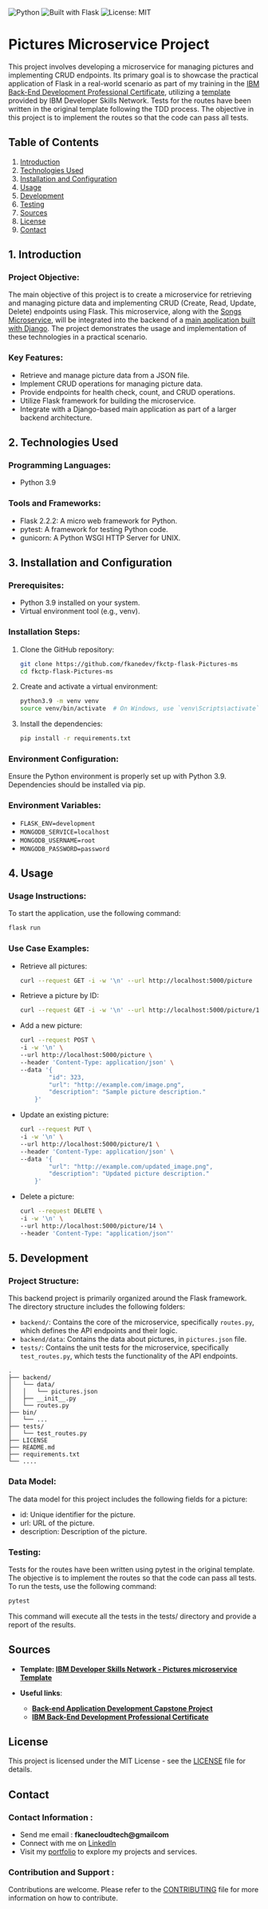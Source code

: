 ![Python](https://img.shields.io/badge/Python-3.9-blue.svg)
![Built with Flask](https://img.shields.io/badge/Built%20with-Flask-b5f05d.svg)
![License: MIT](https://img.shields.io/badge/License-MIT-yellow.svg)

# Pictures Microservice Project

This project involves developing a microservice for managing pictures and implementing CRUD endpoints. Its primary goal is to showcase the practical application of Flask in a real-world scenario as part of my training in the [IBM Back-End Development Professional Certificate](https://www.coursera.org/professional-certificates/ibm-backend-development), utilizing a [template](https://github.com/ibm-developer-skills-network/luggb-Back-End-Development-Pictures) provided by IBM Developer Skills Network. Tests for the routes have been written in the original template following the TDD process. The objective in this project is to implement the routes so that the code can pass all tests.

## Table of Contents
1. [Introduction](#introduction)
2. [Technologies Used](#technologies-used)
3. [Installation and Configuration](#installation-configuration)
4. [Usage](#usage)
5. [Development](#development)
6. [Testing](#testing)
7. [Sources](#sources)
8. [License](#license)
9. [Contact](#contact)

## 1. Introduction <a name="introduction"></a>

### Project Objective:
The main objective of this project is to create a microservice for retrieving and managing picture data and implementing CRUD (Create, Read, Update, Delete) endpoints using Flask. This microservice, along with the [Songs Microservice](https://github.com/fkanedev/fkctp-flask-Song-ms), will be integrated into the backend of a [main application built with Django](https://github.com/fkanedev/fkctp-django-Music-Band-Site-ma-ui). The project demonstrates the usage and implementation of these technologies in a practical scenario.

### Key Features:
- Retrieve and manage picture data from a JSON file.
- Implement CRUD operations for managing picture data.
- Provide endpoints for health check, count, and CRUD operations.
- Utilize Flask framework for building the microservice.
- Integrate with a Django-based main application as part of a larger backend architecture.

## 2. Technologies Used <a name="technologies-used"></a>

### Programming Languages:
- Python 3.9

### Tools and Frameworks:
- Flask 2.2.2: A micro web framework for Python.
- pytest: A framework for testing Python code.
- gunicorn: A Python WSGI HTTP Server for UNIX.

## 3. Installation and Configuration <a name="installation-configuration"></a>

### Prerequisites:
- Python 3.9 installed on your system.
- Virtual environment tool (e.g., venv).

### Installation Steps:
1. Clone the GitHub repository:
    ```bash
    git clone https://github.com/fkanedev/fkctp-flask-Pictures-ms
    cd fkctp-flask-Pictures-ms
    ```

2. Create and activate a virtual environment:
    ```bash
    python3.9 -m venv venv
    source venv/bin/activate  # On Windows, use `venv\Scripts\activate`
    ```

3. Install the dependencies:
    ```bash
    pip install -r requirements.txt
    ```

### Environment Configuration:
Ensure the Python environment is properly set up with Python 3.9. Dependencies should be installed via pip.

### Environment Variables:
- `FLASK_ENV=development`
- `MONGODB_SERVICE=localhost`
- `MONGODB_USERNAME=root`
- `MONGODB_PASSWORD=password`

## 4. Usage <a name="usage"></a>

### Usage Instructions:
To start the application, use the following command:
```bash
flask run
```
### Use Case Examples:
- Retrieve all pictures:
    ```bash
    curl --request GET -i -w '\n' --url http://localhost:5000/picture
    ```

- Retrieve a picture by ID:
    ```bash
    curl --request GET -i -w '\n' --url http://localhost:5000/picture/1
    ```

- Add a new picture:
    ```bash
    curl --request POST \
    -i -w '\n' \
    --url http://localhost:5000/picture \
    --header 'Content-Type: application/json' \
    --data '{
            "id": 323,
            "url": "http://example.com/image.png",
            "description": "Sample picture description."
        }'
    ```

- Update an existing picture:
    ```bash
    curl --request PUT \
    -i -w '\n' \
    --url http://localhost:5000/picture/1 \
    --header 'Content-Type: application/json' \
    --data '{
            "url": "http://example.com/updated_image.png",
            "description": "Updated picture description."
        }'
    ```

- Delete a picture:
    ```bash
    curl --request DELETE \
    -i -w '\n' \
    --url http://localhost:5000/picture/14 \
    --header 'Content-Type: "application/json"'
    ```
## 5. Development <a name="development"></a>

### Project Structure:
This backend project is primarily organized around the Flask framework. The directory structure includes the following folders:

- `backend/`: Contains the core of the microservice, specifically `routes.py`, which defines the API endpoints and their logic.
- `backend/data`: Contains the data about pictures, in `pictures.json` file.
- `tests/`: Contains the unit tests for the microservice, specifically `test_routes.py`, which tests the functionality of the API endpoints.

```plaintext
.
├── backend/
│   └── data/
│   │   └── pictures.json
│   ├── __init__.py
│   └── routes.py
├── bin/
│   └── ...
├── tests/
│   └── test_routes.py
├── LICENSE
├── README.md
├── requirements.txt
└── ....
```
### Data Model:
The data model for this project includes the following fields for a picture:

- id: Unique identifier for the picture.
- url: URL of the picture.
- description: Description of the picture.

### Testing:
Tests for the routes have been written using pytest in the original template. The objective is to implement the routes so that the code can pass all tests. To run the tests, use the following command:

```bash
pytest
```
This command will execute all the tests in the tests/ directory and provide a report of the results.

## Sources <a name="sources"></a>

- **Template: [IBM Developer Skills Network - Pictures microservice Template](https://github.com/ibm-developer-skills-network/luggb-Back-End-Development-Pictures)**

- **Useful links**:
  - **[Back-end Application Development Capstone Project](https://www.coursera.org/learn/backend-development-capstone-project/home/week/1)**
  - **[IBM Back-End Development Professional Certificate](https://www.coursera.org/professional-certificates/ibm-backend-development)**

## License <a name="license"></a>

This project is licensed under the MIT License - see the [LICENSE](/LICENSE) file for details.

## Contact <a name="contact"></a>

### Contact Information :

- Send me email : **fkanecloudtech@gmailcom**
- Connect with me on [LinkedIn](https://www.linkedin.com/in/your-profile/)
- Visit my [portfolio](https://yourname.github.io) to explore my projects and services.


### Contribution and Support :

Contributions are welcome. Please refer to the [CONTRIBUTING](/CONTRIBUTING) file for more information on how to contribute.
